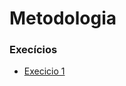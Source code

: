 # Metodologia


### Execícios

- [Execicio 1 ](https://github.com/Jose-dos-Santos/bertoti/blob/main/Medodologia/Metodo-cientifico.txt)
